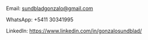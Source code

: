 
Email: sundbladgonzalo@gmail.com

WhatsApp: +5411 30341995 

LinkedIn: https://www.linkedin.com/in/gonzalosundblad/
